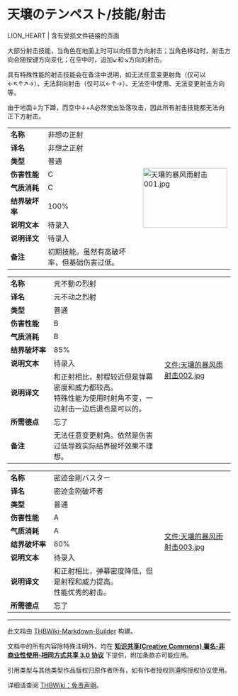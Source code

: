 # 天壌のテンペスト/技能/射击

<!-- source html: G:\repos\THBWiki-Markdown-Builder\THBWikiMarkdown\Temp\main\2\21\ns0%3A%E5%A4%A9%E5%A3%8C%E3%81%AE%E3%83%86%E3%83%B3%E3%83%9A%E3%82%B9%E3%83%88%2F%E6%8A%80%E8%83%BD%2F%E5%B0%84%E5%87%BB.html -->

LION_HEART | 含有受损文件链接的页面

  
大部分射击技能，当角色在地面上时可以向任意方向射击；当角色移动时，射击方向会随按键方向变化；在空中时，追加↙和↘方向的射击。
  
  
具有特殊性能的射击技能会在备注中说明，如无法任意变更射角（仅可以←↖↑↗→）、无法斜向射击（仅可以←↑→）、无法空中使用、无法变更射击方向等。
  
  
由于地面↓为下蹲，而空中↓+A必然使出坠落攻击，因此所有射击技能都无法向正下方射击。
  


<table>
<tbody><tr><td style="width:120px;padding-left:7px;"><b>名称</b></td><td width="350">非想の正射</td><td rowspan="11" width="190"><a href="./文件-天壤的暴风雨射击001.jpg.md" class="image"><img alt="天壤的暴风雨射击001.jpg" src="https://upload.thwiki.cc/thumb/7/7d/%E5%A4%A9%E5%A3%A4%E7%9A%84%E6%9A%B4%E9%A3%8E%E9%9B%A8%E5%B0%84%E5%87%BB001.jpg/190px-%E5%A4%A9%E5%A3%A4%E7%9A%84%E6%9A%B4%E9%A3%8E%E9%9B%A8%E5%B0%84%E5%87%BB001.jpg" decoding="async" loading="lazy" width="190" height="135" srcset="https://upload.thwiki.cc/7/7d/%E5%A4%A9%E5%A3%A4%E7%9A%84%E6%9A%B4%E9%A3%8E%E9%9B%A8%E5%B0%84%E5%87%BB001.jpg 1.5x" data-file-width="192" data-file-height="136"></a></td></tr>
<tr><td style="width:120px;padding-left:7px;"><b>译名</b></td><td>非想之正射</td></tr><tr><td style="width:120px;padding-left:7px;"><b>类型</b></td><td>普通</td></tr><tr><td style="width:120px;padding-left:7px;"><b>伤害性能</b></td><td>C</td></tr><tr><td style="width:120px;padding-left:7px;"><b>气质消耗</b></td><td>C</td></tr><tr><td style="width:120px;padding-left:7px;"><b>结界破坏率</b></td><td>100%</td></tr><tr><td style="width:120px;padding-left:7px;"><b>说明文本</b></td><td>待录入</td></tr><tr><td style="width:120px;padding-left:7px;"><b>说明译文</b></td><td>待录入</td></tr><tr><td style="width:120px;padding-left:7px;"><b>备注</b></td><td>初期技能。虽然有高破坏率，但基础伤害过低。</td></tr></tbody></table>



<table>
<tbody><tr><td style="width:120px;padding-left:7px;"><b>名称</b></td><td width="350">元不動の烈射</td><td rowspan="12" width="190"><a href="/index.php?title=%E7%89%B9%E6%AE%8A:%E4%B8%8A%E4%BC%A0%E6%96%87%E4%BB%B6&amp;wpDestFile=%E5%A4%A9%E5%A3%A4%E7%9A%84%E6%9A%B4%E9%A3%8E%E9%9B%A8%E5%B0%84%E5%87%BB002.jpg" class="new" title="文件:天壤的暴风雨射击002.jpg">文件:天壤的暴风雨射击002.jpg</a></td></tr>
<tr><td style="width:120px;padding-left:7px;"><b>译名</b></td><td>元不动之烈射</td></tr><tr><td style="width:120px;padding-left:7px;"><b>类型</b></td><td>普通</td></tr><tr><td style="width:120px;padding-left:7px;"><b>伤害性能</b></td><td>B</td></tr><tr><td style="width:120px;padding-left:7px;"><b>气质消耗</b></td><td>B</td></tr><tr><td style="width:120px;padding-left:7px;"><b>结界破坏率</b></td><td>85%</td></tr><tr><td style="width:120px;padding-left:7px;"><b>说明文本</b></td><td>待录入</td></tr><tr><td style="width:120px;padding-left:7px;"><b>说明译文</b></td><td>和正射相比，射程较近但是弹幕密度和威力都较高。<br>特殊性能为使用时射角不变，一边射击一边后退也是可以的。</td></tr><tr><td style="width:120px;padding-left:7px;"><b>所需德点</b></td><td>忘了</td></tr><tr><td style="width:120px;padding-left:7px;"><b>备注</b></td><td>无法任意变更射角。依然是伤害过低导致实际结界破坏效果不理想。</td></tr></tbody></table>


  
  

  


<table>
<tbody><tr><td style="width:120px;padding-left:7px;"><b>名称</b></td><td width="350">密迹金剛バスター</td><td rowspan="11" width="190"><a href="/index.php?title=%E7%89%B9%E6%AE%8A:%E4%B8%8A%E4%BC%A0%E6%96%87%E4%BB%B6&amp;wpDestFile=%E5%A4%A9%E5%A3%A4%E7%9A%84%E6%9A%B4%E9%A3%8E%E9%9B%A8%E5%B0%84%E5%87%BB003.jpg" class="new" title="文件:天壤的暴风雨射击003.jpg">文件:天壤的暴风雨射击003.jpg</a></td></tr>
<tr><td style="width:120px;padding-left:7px;"><b>译名</b></td><td>密迹金刚破坏者</td></tr><tr><td style="width:120px;padding-left:7px;"><b>类型</b></td><td>普通</td></tr><tr><td style="width:120px;padding-left:7px;"><b>伤害性能</b></td><td>A</td></tr><tr><td style="width:120px;padding-left:7px;"><b>气质消耗</b></td><td>A</td></tr><tr><td style="width:120px;padding-left:7px;"><b>结界破坏率</b></td><td>80%</td></tr><tr><td style="width:120px;padding-left:7px;"><b>说明文本</b></td><td>待录入</td></tr><tr><td style="width:120px;padding-left:7px;"><b>说明译文</b></td><td>和正射相比，弹幕密度降低，但是射程和威力提高。<br>性能优秀的射击。</td></tr><tr><td style="width:120px;padding-left:7px;"><b>所需德点</b></td><td>忘了</td></tr></tbody></table>






---

此文档由 [THBWiki-Markdown-Builder](https://github.com/Delsin-Yu/THBWiki-Markdown-Builder) 构建。

文档中的所有内容除特殊注明外，均在 [**知识共享(Creative Commons) 署名-非商业性使用-相同方式共享 3.0 协议**](https://creativecommons.org/licenses/by-sa/3.0/deed.zh-hans) 下提供，附加条款亦可能应用。

引用类型与其他类型作品版权归原作者所有，如有作者授权则遵照授权协议使用。

详细请查阅 [THBWiki：免责声明](https://thbwiki.cc/THBWiki:%E5%85%8D%E8%B4%A3%E5%A3%B0%E6%98%8E)。

